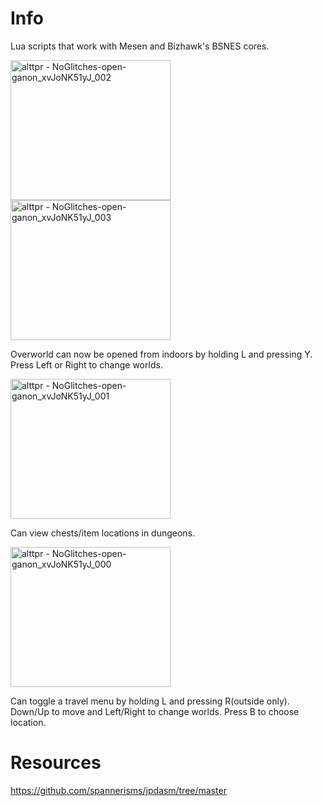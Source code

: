 # Info
Lua scripts that work with Mesen and Bizhawk's BSNES cores.

<img width="256" height="224" alt="alttpr - NoGlitches-open-ganon_xvJoNK51yJ_002" src="https://github.com/user-attachments/assets/5571888f-1329-47b6-8edb-1ab002de5628" />
<img width="256" height="224" alt="alttpr - NoGlitches-open-ganon_xvJoNK51yJ_003" src="https://github.com/user-attachments/assets/3687471d-5bf7-468e-929f-0191d7518814" />

Overworld can now be opened from indoors by holding L and pressing Y. Press Left or Right to change worlds.

<img width="256" height="224" alt="alttpr - NoGlitches-open-ganon_xvJoNK51yJ_001" src="https://github.com/user-attachments/assets/5ded4360-73ec-49a6-8e46-1aeab3ea3502" />

Can view chests/item locations in dungeons.

<img width="256" height="224" alt="alttpr - NoGlitches-open-ganon_xvJoNK51yJ_000" src="https://github.com/user-attachments/assets/8cd7d8a5-f962-467a-8d55-70cfdb011297" />

Can toggle a travel menu by holding L and pressing R(outside only). Down/Up to move and Left/Right to change worlds. Press B to choose location.

# Resources
https://github.com/spannerisms/jpdasm/tree/master
